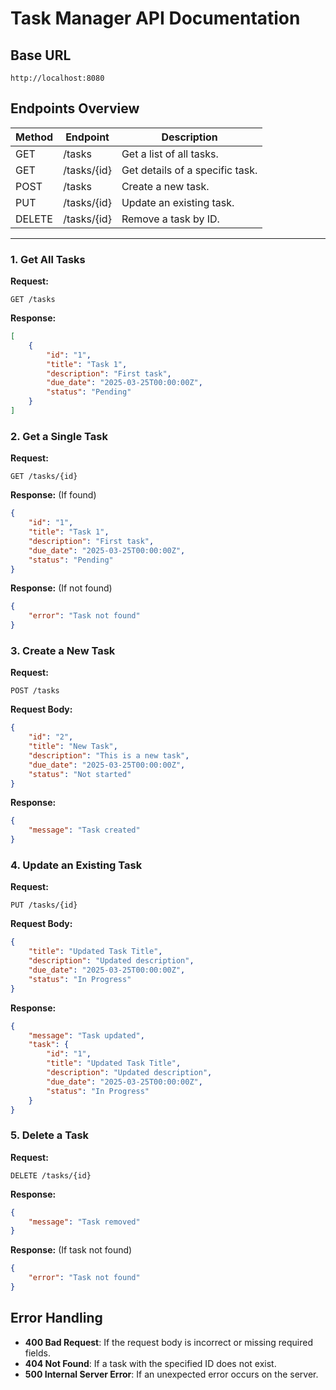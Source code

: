 # Task Manager API Documentation

## Base URL
```
http://localhost:8080
```

## Endpoints Overview

| Method | Endpoint                | Description                            |
|--------|-------------------------|----------------------------------------|
| GET    | /tasks                  | Get a list of all tasks.              |
| GET    | /tasks/{id}             | Get details of a specific task.       |
| POST   | /tasks                  | Create a new task.                    |
| PUT    | /tasks/{id}             | Update an existing task.              |
| DELETE | /tasks/{id}             | Remove a task by ID.                  |

---

### 1. Get All Tasks
**Request:**
```
GET /tasks
```
**Response:**
```json
[
    {
        "id": "1",
        "title": "Task 1",
        "description": "First task",
        "due_date": "2025-03-25T00:00:00Z",
        "status": "Pending"
    }
]
```

### 2. Get a Single Task
**Request:**
```
GET /tasks/{id}
```
**Response:** (If found)
```json
{
    "id": "1",
    "title": "Task 1",
    "description": "First task",
    "due_date": "2025-03-25T00:00:00Z",
    "status": "Pending"
}
```
**Response:** (If not found)
```json
{
    "error": "Task not found"
}
```

### 3. Create a New Task
**Request:**
```
POST /tasks
```
**Request Body:**
```json
{
    "id": "2",
    "title": "New Task",
    "description": "This is a new task",
    "due_date": "2025-03-25T00:00:00Z",
    "status": "Not started"
}
```
**Response:**
```json
{
    "message": "Task created"
}
```

### 4. Update an Existing Task
**Request:**
```
PUT /tasks/{id}
```
**Request Body:**
```json
{
    "title": "Updated Task Title",
    "description": "Updated description",
    "due_date": "2025-03-25T00:00:00Z",
    "status": "In Progress"
}
```
**Response:**
```json
{
    "message": "Task updated",
    "task": {
        "id": "1",
        "title": "Updated Task Title",
        "description": "Updated description",
        "due_date": "2025-03-25T00:00:00Z",
        "status": "In Progress"
    }
}
```

### 5. Delete a Task
**Request:**
```
DELETE /tasks/{id}
```
**Response:**
```json
{
    "message": "Task removed"
}
```
**Response:** (If task not found)
```json
{
    "error": "Task not found"
}
```

## Error Handling
- **400 Bad Request**: If the request body is incorrect or missing required fields.
- **404 Not Found**: If a task with the specified ID does not exist.
- **500 Internal Server Error**: If an unexpected error occurs on the server.

